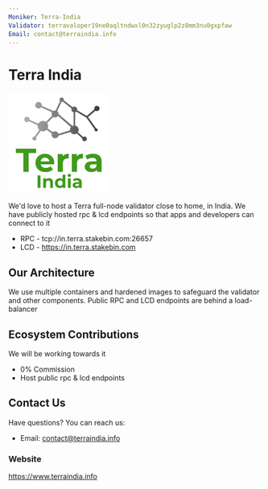 ```yaml
---
Moniker: Terra-India
Validator: terravaloper19ne0aqltndwxl0n32zyuglp2z8mm3nu0gxpfaw
Email: contact@terraindia.info
---
```


# Terra India
![TerraIndia](./logo.png)

We'd love to host a Terra full-node validator close to home, in India. We have publicly hosted rpc & lcd endpoints so that apps and developers can connect to it

- RPC - tcp://in.terra.stakebin.com:26657
- LCD - https://in.terra.stakebin.com

## Our Architecture

We use multiple containers and hardened images to safeguard the validator and other components. Public RPC and LCD endpoints are behind a load-balancer

## Ecosystem Contributions

We will be working towards it

- 0% Commission
- Host public rpc & lcd endpoints

## Contact Us

Have questions? You can reach us:

- Email: contact@terraindia.info

### Website

https://www.terraindia.info
